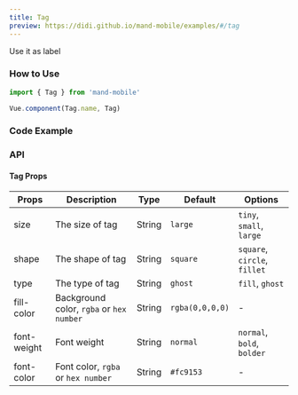 ```yaml
---
title: Tag
preview: https://didi.github.io/mand-mobile/examples/#/tag
---
```


Use it as label

### How to Use

```javascript
import { Tag } from 'mand-mobile'

Vue.component(Tag.name, Tag)
```

### Code Example
<!-- DEMO -->

### API

#### Tag Props
| Props | Description | Type | Default | Options |
|----|-----|------|------|------|
|size| The size of tag  |String|`large`|`tiny`, `small`, `large`|
|shape| The shape of tag |String|`square`|`square`, `circle`, `fillet`|
|type| The type of tag |String|`ghost`|`fill`, `ghost`|
|fill-color| Background color, `rgba` or `hex number`|String|`rgba(0,0,0,0)`|-|
|font-weight| Font weight |String|`normal`|`normal`, `bold`, `bolder`|
|font-color| Font color, `rgba` or `hex number`|String|`#fc9153`|-|
